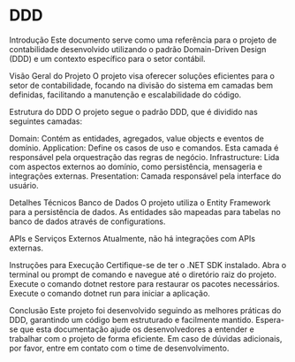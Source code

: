 # DDD

Introdução
Este documento serve como uma referência para o projeto de contabilidade desenvolvido utilizando o padrão Domain-Driven Design (DDD) e um contexto específico para o setor contábil.

Visão Geral do Projeto
O projeto visa oferecer soluções eficientes para o setor de contabilidade, focando na divisão do sistema em camadas bem definidas, facilitando a manutenção e escalabilidade do código.

Estrutura do DDD
O projeto segue o padrão DDD, que é dividido nas seguintes camadas:

Domain: Contém as entidades, agregados, value objects e eventos de domínio.
Application: Define os casos de uso e comandos. Esta camada é responsável pela orquestração das regras de negócio.
Infrastructure: Lida com aspectos externos ao domínio, como persistência, mensageria e integrações externas.
Presentation: Camada responsável pela interface do usuário.

Detalhes Técnicos
Banco de Dados
O projeto utiliza o Entity Framework para a persistência de dados. As entidades são mapeadas para tabelas no banco de dados através de configurations.

APIs e Serviços Externos
Atualmente, não há integrações com APIs externas.

Instruções para Execução
Certifique-se de ter o .NET SDK instalado.
Abra o terminal ou prompt de comando e navegue até o diretório raiz do projeto.
Execute o comando dotnet restore para restaurar os pacotes necessários.
Execute o comando dotnet run para iniciar a aplicação.

Conclusão
Este projeto foi desenvolvido seguindo as melhores práticas do DDD, garantindo um código bem estruturado e facilmente mantido. Espera-se que esta documentação ajude os desenvolvedores a entender e trabalhar com o projeto de forma eficiente. Em caso de dúvidas adicionais, por favor, entre em contato com o time de desenvolvimento.
